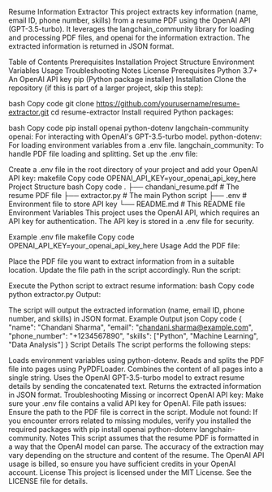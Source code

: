 Resume Information Extractor
This project extracts key information (name, email ID, phone number, skills) from a resume PDF using the OpenAI API (GPT-3.5-turbo). It leverages the langchain_community library for loading and processing PDF files, and openai for the information extraction. The extracted information is returned in JSON format.

Table of Contents
Prerequisites
Installation
Project Structure
Environment Variables
Usage
Troubleshooting
Notes
License
Prerequisites
Python 3.7+
An OpenAI API key
pip (Python package installer)
Installation
Clone the repository (if this is part of a larger project, skip this step):

bash
Copy code
git clone https://github.com/yourusername/resume-extractor.git
cd resume-extractor
Install required Python packages:

bash
Copy code
pip install openai python-dotenv langchain-community
openai: For interacting with OpenAI's GPT-3.5-turbo model.
python-dotenv: For loading environment variables from a .env file.
langchain_community: To handle PDF file loading and splitting.
Set up the .env file:

Create a .env file in the root directory of your project and add your OpenAI API key:
makefile
Copy code
OPENAI_API_KEY=your_openai_api_key_here
Project Structure
bash
Copy code
.
├── chandani_resume.pdf              # The resume PDF file
├── extractor.py                    # The main Python script
├── .env                            # Environment file to store API key
└── README.md                       # This README file
Environment Variables
This project uses the OpenAI API, which requires an API key for authentication. The API key is stored in a .env file for security.

Example .env file
makefile
Copy code
OPENAI_API_KEY=your_openai_api_key_here
Usage
Add the PDF file:

Place the PDF file you want to extract information from in a suitable location. Update the file path in the script accordingly.
Run the script:

Execute the Python script to extract resume information:
bash
Copy code
python extractor.py
Output:

The script will output the extracted information (name, email ID, phone number, and skills) in JSON format.
Example Output
json
Copy code
{
  "name": "Chandani Sharma",
  "email": "chandani.sharma@example.com",
  "phone_number": "+1234567890",
  "skills": ["Python", "Machine Learning", "Data Analysis"]
}
Script Details
The script performs the following steps:

Loads environment variables using python-dotenv.
Reads and splits the PDF file into pages using PyPDFLoader.
Combines the content of all pages into a single string.
Uses the OpenAI GPT-3.5-turbo model to extract resume details by sending the concatenated text.
Returns the extracted information in JSON format.
Troubleshooting
Missing or incorrect OpenAI API key: Make sure your .env file contains a valid API key for OpenAI.
File path issues: Ensure the path to the PDF file is correct in the script.
Module not found: If you encounter errors related to missing modules, verify you installed the required packages with pip install openai python-dotenv langchain-community.
Notes
This script assumes that the resume PDF is formatted in a way that the OpenAI model can parse. The accuracy of the extraction may vary depending on the structure and content of the resume.
The OpenAI API usage is billed, so ensure you have sufficient credits in your OpenAI account.
License
This project is licensed under the MIT License. See the LICENSE file for details.

